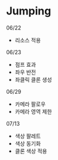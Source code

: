 # Jumping

06/22
- 리소스 적용

06/23
- 점프 효과
- 좌우 반전
- 좌클릭 클론 생성

06/29
- 카메라 팔로우
- 카메라 영역 제한

07/13
- 색상 팔레트
- 색상 동기화
- 클론 색상 적용
